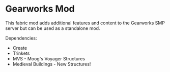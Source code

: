 # Gearworks Mod

This fabric mod adds additional features and content to the Gearworks SMP server but can be used as a standalone mod.

Dependencies:
- Create
- Trinkets
- MVS - Moog's Voyager Structures
- Medieval Buildings - New Structures!
